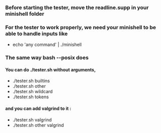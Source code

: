 ### Before starting the tester, move the readline.supp in your minishell folder
### For the tester to work properly, we need your minishell to be able to handle inputs like
- echo 'any command' | ./minishell
### The same way bash --posix does

#### You can do ./tester.sh without arguments,
- ./tester.sh builtins
- ./tester.sh other
- ./tester.sh wildcard
- ./tester.sh tokens

#### and you can add valgrind to it :

- ./tester.sh valgrind
- ./tester.sh other valgrind
